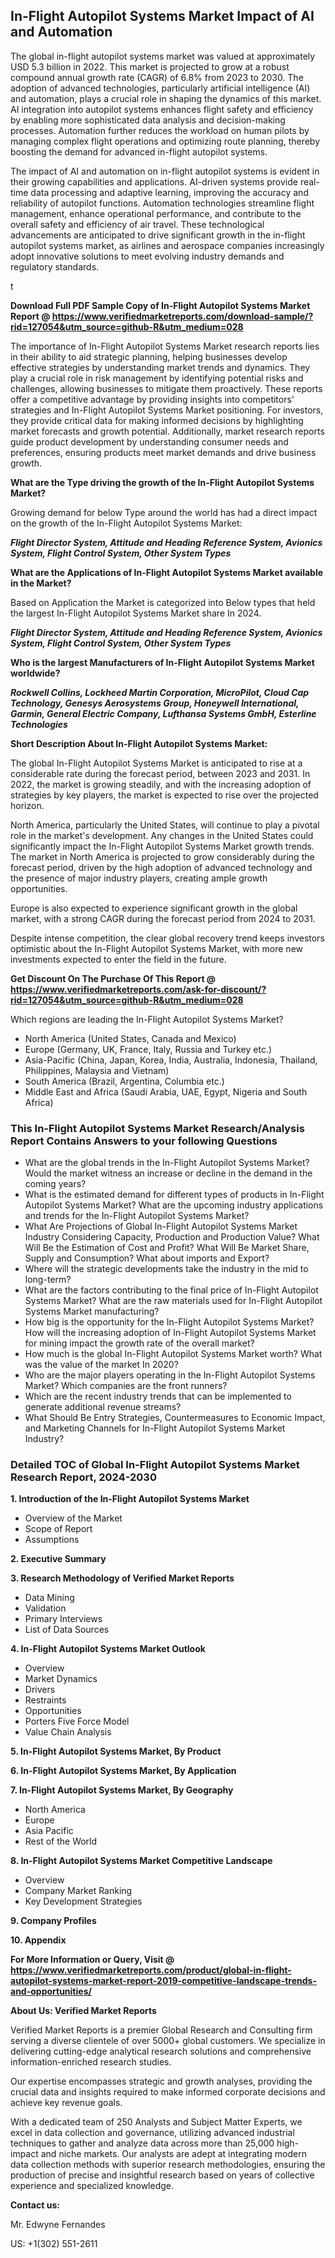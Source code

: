 <h2>In-Flight Autopilot Systems Market Impact of AI and Automation</h2><p>The global in-flight autopilot systems market was valued at approximately USD 5.3 billion in 2022. This market is projected to grow at a robust compound annual growth rate (CAGR) of 6.8% from 2023 to 2030. The adoption of advanced technologies, particularly artificial intelligence (AI) and automation, plays a crucial role in shaping the dynamics of this market. AI integration into autopilot systems enhances flight safety and efficiency by enabling more sophisticated data analysis and decision-making processes. Automation further reduces the workload on human pilots by managing complex flight operations and optimizing route planning, thereby boosting the demand for advanced in-flight autopilot systems.</p><p>The impact of AI and automation on in-flight autopilot systems is evident in their growing capabilities and applications. AI-driven systems provide real-time data processing and adaptive learning, improving the accuracy and reliability of autopilot functions. Automation technologies streamline flight management, enhance operational performance, and contribute to the overall safety and efficiency of air travel. These technological advancements are anticipated to drive significant growth in the in-flight autopilot systems market, as airlines and aerospace companies increasingly adopt innovative solutions to meet evolving industry demands and regulatory standards.</p>t</p><p id="" class=""><strong>Download Full PDF Sample Copy of In-Flight Autopilot Systems Market Report @ <a href="https://www.verifiedmarketreports.com/download-sample/?rid=127054&utm_source=github-R&utm_medium=028" target="_blank">https://www.verifiedmarketreports.com/download-sample/?rid=127054&utm_source=github-R&utm_medium=028</a></strong></p><p>The importance of&nbsp;In-Flight Autopilot Systems Market research reports lies in their ability to aid strategic planning, helping businesses develop effective strategies by understanding market trends and dynamics. They play a crucial role in risk management by identifying potential risks and challenges, allowing businesses to mitigate them proactively. These reports offer a competitive advantage by providing insights into competitors' strategies and In-Flight Autopilot Systems Market positioning. For investors, they provide critical data for making informed decisions by highlighting market forecasts and growth potential. Additionally, market research reports guide product development by understanding consumer needs and preferences, ensuring products meet market demands and drive business growth.</p><p><strong>What are the&nbsp;Type driving the growth of the In-Flight Autopilot Systems Market?</strong></p><p id="" class="">Growing demand for below Type around the world has had a direct impact on the growth of the In-Flight Autopilot Systems Market:</p><em><strong>Flight Director System, Attitude and Heading Reference System, Avionics System, Flight Control System, Other System Types</strong></em></p><strong>What are the&nbsp;Applications&nbsp;of In-Flight Autopilot Systems Market available in the Market?</strong></p><p id="" class="">Based on Application the Market is categorized into Below types that held the largest In-Flight Autopilot Systems Market share In 2024.</p><em><strong>Flight Director System, Attitude and Heading Reference System, Avionics System, Flight Control System, Other System Types</strong></em></p><strong>Who is the largest Manufacturers of In-Flight Autopilot Systems Market worldwide?</strong></p><p><em><strong>Rockwell Collins, Lockheed Martin Corporation, MicroPilot, Cloud Cap Technology, Genesys Aerosystems Group, Honeywell International, Garmin, General Electric Company, Lufthansa Systems GmbH, Esterline Technologies</strong></em></p><p id="" class=""><strong>Short Description About In-Flight Autopilot Systems Market:</strong></p><p>The global In-Flight Autopilot Systems Market is anticipated to rise at a considerable rate during the forecast period, between 2023 and 2031. In 2022, the market is growing steadily, and with the increasing adoption of strategies by key players, the market is expected to rise over the projected horizon.</p><p>North America, particularly the United States, will continue to play a pivotal role in the market's development. Any changes in the United States could significantly impact the In-Flight Autopilot Systems Market growth trends. The market in North America is projected to grow considerably during the forecast period, driven by the high adoption of advanced technology and the presence of major industry players, creating ample growth opportunities.</p><p>Europe is also expected to experience significant growth in the global market, with a strong CAGR during the forecast period from 2024 to 2031.</p><p>Despite intense competition, the clear global recovery trend keeps investors optimistic about the In-Flight Autopilot Systems Market, with more new investments expected to enter the field in the future.</p><p id="" class=""><strong>Get Discount On The Purchase Of This Report @ <a href="https://www.verifiedmarketreports.com/ask-for-discount/?rid=127054&utm_source=github-R&utm_medium=028" target="_blank">https://www.verifiedmarketreports.com/ask-for-discount/?rid=127054&utm_source=github-R&utm_medium=028</a></strong></p>Which regions are leading the In-Flight Autopilot Systems Market?</p><ul><li>North America (United States, Canada and Mexico)</li><li>Europe (Germany, UK, France, Italy, Russia and Turkey etc.)</li><li>Asia-Pacific (China, Japan, Korea, India, Australia, Indonesia, Thailand, Philippines, Malaysia and Vietnam)</li><li>South America (Brazil, Argentina, Columbia etc.)</li><li>Middle East and Africa (Saudi Arabia, UAE, Egypt, Nigeria and South Africa)</li></ul><h3 id="" class="">This In-Flight Autopilot Systems Market Research/Analysis Report Contains Answers to your following Questions</h3><ul><li>What are the global trends in the In-Flight Autopilot Systems Market? Would the market witness an increase or decline in the demand in the coming years?</li><li>What is the estimated demand for different types of products in In-Flight Autopilot Systems Market? What are the upcoming industry applications and trends for the In-Flight Autopilot Systems Market?</li><li>What Are Projections of Global In-Flight Autopilot Systems Market Industry Considering Capacity, Production and Production Value? What Will Be the Estimation of Cost and Profit? What Will Be Market Share, Supply and Consumption? What about imports and Export?</li><li>Where will the strategic developments take the industry in the mid to long-term?</li><li>What are the factors contributing to the final price of In-Flight Autopilot Systems Market? What are the raw materials used for In-Flight Autopilot Systems Market manufacturing?</li><li>How big is the opportunity for the In-Flight Autopilot Systems Market? How will the increasing adoption of In-Flight Autopilot Systems Market for mining impact the growth rate of the overall market?</li><li>How much is the global In-Flight Autopilot Systems Market worth? What was the value of the market In 2020?</li><li>Who are the major players operating in the In-Flight Autopilot Systems Market? Which companies are the front runners?</li><li>Which are the recent industry trends that can be implemented to generate additional revenue streams?</li><li>What Should Be Entry Strategies, Countermeasures to Economic Impact, and Marketing Channels for In-Flight Autopilot Systems Market Industry?</li></ul><h3 id="" class="">Detailed TOC of Global In-Flight Autopilot Systems Market Research Report, 2024-2030</h3><p id="" class=""><strong>1. Introduction of the In-Flight Autopilot Systems Market</strong></p><ul><li>Overview of the Market</li><li>Scope of Report</li><li>Assumptions</li></ul><p id="" class=""><strong>2. Executive Summary</strong></p><p id="" class=""><strong>3. Research Methodology of Verified Market Reports</strong></p><ul><li>Data Mining</li><li>Validation</li><li>Primary Interviews</li><li>List of Data Sources</li></ul><p id="" class=""><strong>4. In-Flight Autopilot Systems Market Outlook</strong></p><ul><li>Overview</li><li>Market Dynamics</li><li>Drivers</li><li>Restraints</li><li>Opportunities</li><li>Porters Five Force Model</li><li>Value Chain Analysis</li></ul><p id="" class=""><strong>5. In-Flight Autopilot Systems Market, By Product</strong></p><p id="" class=""><strong>6. In-Flight Autopilot Systems Market, By Application</strong></p><p id="" class=""><strong>7. In-Flight Autopilot Systems Market, By Geography</strong></p><ul><li>North America</li><li>Europe</li><li>Asia Pacific</li><li>Rest of the World</li></ul><p id="" class=""><strong>8. In-Flight Autopilot Systems Market Competitive Landscape</strong></p><ul><li>Overview</li><li>Company Market Ranking</li><li>Key Development Strategies</li></ul><p id="" class=""><strong>9. Company Profiles</strong></p><p id="" class=""><strong>10. Appendix</strong></p><p id="" class=""><strong>For More Information or Query, Visit @ <a href="https://www.verifiedmarketreports.com/product/global-in-flight-autopilot-systems-market-report-2019-competitive-landscape-trends-and-opportunities/" target="_blank">https://www.verifiedmarketreports.com/product/global-in-flight-autopilot-systems-market-report-2019-competitive-landscape-trends-and-opportunities/</a></strong></p><p id="" class=""><strong>About Us: Verified Market Reports</strong></p><p id="" class="">Verified Market Reports is a premier Global Research and Consulting firm serving a diverse clientele of over 5000+ global customers. We specialize in delivering cutting-edge analytical research solutions and comprehensive information-enriched research studies.</p><p id="" class="">Our expertise encompasses strategic and growth analyses, providing the crucial data and insights required to make informed corporate decisions and achieve key revenue goals.</p><p id="" class="">With a dedicated team of 250 Analysts and Subject Matter Experts, we excel in data collection and governance, utilizing advanced industrial techniques to gather and analyze data across more than 25,000 high-impact and niche markets. Our analysts are adept at integrating modern data collection methods with superior research methodologies, ensuring the production of precise and insightful research based on years of collective experience and specialized knowledge.</p><p id="" class=""><strong>Contact us:</strong></p><p id="" class="">Mr. Edwyne Fernandes</p><p id="" class="">US: +1(302) 551-2611</p>